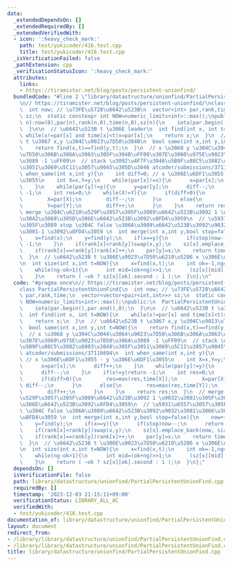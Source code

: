 ```yaml
---
data:
  _extendedDependsOn: []
  _extendedRequiredBy: []
  _extendedVerifiedWith:
  - icon: ':heavy_check_mark:'
    path: test/yukicoder/416.test.cpp
    title: test/yukicoder/416.test.cpp
  _isVerificationFailed: false
  _pathExtension: cpp
  _verificationStatusIcon: ':heavy_check_mark:'
  attributes:
    links:
    - https://tiramister.net/blog/posts/persistent-unionfind/
  bundledCode: "#line 2 \"library/datastructure/unionfind/PartialPersistentUnionFind.cpp\"\
    \n// https://tiramister.net/blog/posts/persistent-unionfind/\nclass PartialPersistentUnionFind{\n\
    \  int now; // \u73FE\u5728\u6642\u523B\n  vector<int> par,rank,time;\n  vector<vector<pair<int,int>>>\
    \ sz;\n  static constexpr int NOW=numeric_limits<int>::max();\npublic:\n  PartialPersistentUnionFind(int\
    \ n):now(0),par(n),rank(n,0),time(n,0),sz(n){\n    iota(par.begin(),par.end(),0);\n\
    \  }\n\n  // \u6642\u523B t \u306E leader\n  int find(int x, int t=NOW){\n   \
    \ while(x!=par[x] and time[x]<t)x=par[x];\n    return x;\n  }\n  // \u6642\u523B\
    \ t \u3067 x,y \u304C\u9023\u7D50\u304B\n  bool same(int x,int y,int t=NOW){\n\
    \    return find(x,t)==find(y,t);\n  }\n  // x \u3068 y \u304C\u3044\u3064\u9023\
    \u7D50\u306B\u306A\u3063\u305F\u304B\uFF08\u307E\u3060\u975E\u9023\u7D50\u306A\
    \u3089 -1 \uFF09\n  // stack \u3092\u4F7F\u3046\u5B9F\u88C5\u3082\u8003\u3048\u305F\
    \u3051\u3069\u5C11\u3057\u9045\u305D\u3046 atcoder/submissions/37116694\n  int\
    \ when_same(int x,int y){\n    int diff=0; // x \u306E\u6DF1\u3055 - y \u306E\u6DF1\
    \u3055\n    int X=x,Y=y;\n    while(par[x]!=x){\n      x=par[x];\n      diff++;\n\
    \    }\n    while(par[y]!=y){\n      y=par[y];\n      diff--;\n    }\n    if(x!=y)return\
    \ -1;\n    int res=0;\n    while(X!=Y){\n      if(diff>0){\n        res=max(res,time[X]);\n\
    \        X=par[X];\n        diff--;\n      }\n      else{\n        res=max(res,time[Y]);\n\
    \        Y=par[Y];\n        diff++;\n      }\n    }\n    return res;\n  }\n  //\
    \ merge \u304C\u6210\u529F\u3057\u305F\u3089\u6642\u523B\u3092 1 \u9032\u3081\u305F\
    \u3042\u3068\u305D\u306E\u6642\u523B\u3092\u8FD4\u3059\n  // \u5931\u6557\u3057\
    \u305F\u3089 stop \u304C false \u306A\u3089\u6642\u523B\u3092\u9032\u3081\u3066\
    \u3001-1 \u3092\u8FD4\u3059 \n  int merge(int x,int y,bool stop=false){\n    now++;\n\
    \    x=find(x);\n    y=find(y);\n    if(x==y){\n      if(stop)now--;\n      return\
    \ -1;\n    }\n    if(rank[x]<rank[y])swap(x,y);\n    sz[x].emplace_back(now, size(x)+size(y));\n\
    \    if(rank[x]==rank[y])rank[x]++;\n    par[y]=x;\n    return time[y]=now;\n\
    \  }\n  // \u6642\u523B t \u306E\u9023\u7D50\u6210\u5206 x \u306E\u30B5\u30A4\u30BA\
    \n  int size(int x,int t=NOW){\n    x=find(x,t);\n    int ok=-1,ng=sz[x].size();\n\
    \    while(ng-ok>1){\n      int mid=(ok+ng)>>1;\n      (sz[x][mid].first <= t?ok:ng)=mid;\n\
    \    }\n    return ( ~ok ? sz[x][ok].second : 1 );\n  }\n};\n"
  code: "#pragma once\n// https://tiramister.net/blog/posts/persistent-unionfind/\n\
    class PartialPersistentUnionFind{\n  int now; // \u73FE\u5728\u6642\u523B\n  vector<int>\
    \ par,rank,time;\n  vector<vector<pair<int,int>>> sz;\n  static constexpr int\
    \ NOW=numeric_limits<int>::max();\npublic:\n  PartialPersistentUnionFind(int n):now(0),par(n),rank(n,0),time(n,0),sz(n){\n\
    \    iota(par.begin(),par.end(),0);\n  }\n\n  // \u6642\u523B t \u306E leader\n\
    \  int find(int x, int t=NOW){\n    while(x!=par[x] and time[x]<t)x=par[x];\n\
    \    return x;\n  }\n  // \u6642\u523B t \u3067 x,y \u304C\u9023\u7D50\u304B\n\
    \  bool same(int x,int y,int t=NOW){\n    return find(x,t)==find(y,t);\n  }\n\
    \  // x \u3068 y \u304C\u3044\u3064\u9023\u7D50\u306B\u306A\u3063\u305F\u304B\uFF08\
    \u307E\u3060\u975E\u9023\u7D50\u306A\u3089 -1 \uFF09\n  // stack \u3092\u4F7F\u3046\
    \u5B9F\u88C5\u3082\u8003\u3048\u305F\u3051\u3069\u5C11\u3057\u9045\u305D\u3046\
    \ atcoder/submissions/37116694\n  int when_same(int x,int y){\n    int diff=0;\
    \ // x \u306E\u6DF1\u3055 - y \u306E\u6DF1\u3055\n    int X=x,Y=y;\n    while(par[x]!=x){\n\
    \      x=par[x];\n      diff++;\n    }\n    while(par[y]!=y){\n      y=par[y];\n\
    \      diff--;\n    }\n    if(x!=y)return -1;\n    int res=0;\n    while(X!=Y){\n\
    \      if(diff>0){\n        res=max(res,time[X]);\n        X=par[X];\n       \
    \ diff--;\n      }\n      else{\n        res=max(res,time[Y]);\n        Y=par[Y];\n\
    \        diff++;\n      }\n    }\n    return res;\n  }\n  // merge \u304C\u6210\
    \u529F\u3057\u305F\u3089\u6642\u523B\u3092 1 \u9032\u3081\u305F\u3042\u3068\u305D\
    \u306E\u6642\u523B\u3092\u8FD4\u3059\n  // \u5931\u6557\u3057\u305F\u3089 stop\
    \ \u304C false \u306A\u3089\u6642\u523B\u3092\u9032\u3081\u3066\u3001-1 \u3092\
    \u8FD4\u3059 \n  int merge(int x,int y,bool stop=false){\n    now++;\n    x=find(x);\n\
    \    y=find(y);\n    if(x==y){\n      if(stop)now--;\n      return -1;\n    }\n\
    \    if(rank[x]<rank[y])swap(x,y);\n    sz[x].emplace_back(now, size(x)+size(y));\n\
    \    if(rank[x]==rank[y])rank[x]++;\n    par[y]=x;\n    return time[y]=now;\n\
    \  }\n  // \u6642\u523B t \u306E\u9023\u7D50\u6210\u5206 x \u306E\u30B5\u30A4\u30BA\
    \n  int size(int x,int t=NOW){\n    x=find(x,t);\n    int ok=-1,ng=sz[x].size();\n\
    \    while(ng-ok>1){\n      int mid=(ok+ng)>>1;\n      (sz[x][mid].first <= t?ok:ng)=mid;\n\
    \    }\n    return ( ~ok ? sz[x][ok].second : 1 );\n  }\n};"
  dependsOn: []
  isVerificationFile: false
  path: library/datastructure/unionfind/PartialPersistentUnionFind.cpp
  requiredBy: []
  timestamp: '2023-12-03 21:15:11+09:00'
  verificationStatus: LIBRARY_ALL_AC
  verifiedWith:
  - test/yukicoder/416.test.cpp
documentation_of: library/datastructure/unionfind/PartialPersistentUnionFind.cpp
layout: document
redirect_from:
- /library/library/datastructure/unionfind/PartialPersistentUnionFind.cpp
- /library/library/datastructure/unionfind/PartialPersistentUnionFind.cpp.html
title: library/datastructure/unionfind/PartialPersistentUnionFind.cpp
---
```

